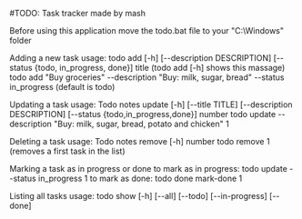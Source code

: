 #TODO: Task tracker
made by mash

Before using this application move the todo.bat file to your "C:\Windows\" folder

Adding a new task
usage: todo add [-h] [--description DESCRIPTION] [--status {todo, in_progress, done}] title (todo add [-h] shows this massage)
todo add "Buy groceries" --description "Buy: milk, sugar, bread" --status in_progress (default is todo)

Updating a  task
usage: Todo notes update [-h] [--title TITLE] [--description DESCRIPTION] [--status {todo,in_progress,done}] number
todo update --description "Buy: milk, sugar, bread, potato and chicken" 1

Deleting a task
usage: Todo notes remove [-h] number
todo remove 1 (removes a first task in the list)

Marking a task as in progress or done
to mark as in progress: todo update --status in_progress 1
to mark as done: todo done mark-done 1

Listing all tasks
usage: todo show [-h] [--all] [--todo] [--in-progress] [--done]
